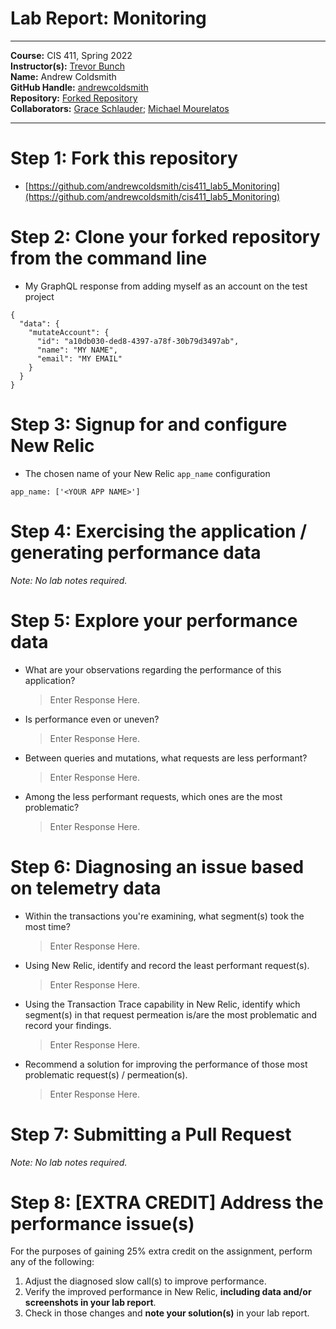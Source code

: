 # Lab Report: Monitoring
___
**Course:** CIS 411, Spring 2022  
**Instructor(s):** [Trevor Bunch](https://github.com/trevordbunch)  
**Name:** Andrew Coldsmith  
**GitHub Handle:** [andrewcoldsmith](https://github.com/andrewcoldsmith)  
**Repository:** [Forked Repository](https://github.com/andrewcoldsmith/cis411_lab5_Monitoring)  
**Collaborators:** [Grace Schlauder](https://github.com/grace-schl); [Michael Mourelatos](https://github.com/MichaelMourelatos)
___

# Step 1: Fork this repository
- [https://github.com/andrewcoldsmith/cis411_lab5_Monitoring](https://github.com/andrewcoldsmith/cis411_lab5_Monitoring)

# Step 2: Clone your forked repository from the command line
- My GraphQL response from adding myself as an account on the test project
```
{
  "data": {
    "mutateAccount": {
      "id": "a10db030-ded8-4397-a78f-30b79d3497ab",
      "name": "MY NAME",
      "email": "MY EMAIL"
    }
  }
}
```

# Step 3: Signup for and configure New Relic
- The chosen name of your New Relic ```app_name``` configuration
```
app_name: ['<YOUR APP NAME>']
```

# Step 4: Exercising the application / generating performance data

_Note: No lab notes required._

# Step 5: Explore your performance data
* What are your observations regarding the performance of this application? 
  > Enter Response Here.
* Is performance even or uneven? 
  > Enter Response Here.
* Between queries and mutations, what requests are less performant? 
  > Enter Response Here.
* Among the less performant requests, which ones are the most problematic?
  > Enter Response Here.

# Step 6: Diagnosing an issue based on telemetry data
* Within the transactions you're examining, what segment(s) took the most time?
  > Enter Response Here.
* Using New Relic, identify and record the least performant request(s).
  > Enter Response Here.
* Using the Transaction Trace capability in New Relic, identify which segment(s) in that request permeation is/are the most problematic and record your findings.
  > Enter Response Here.
* Recommend a solution for improving the performance of those most problematic request(s) / permeation(s).
  > Enter Response Here.

# Step 7: Submitting a Pull Request
_Note: No lab notes required._

# Step 8: [EXTRA CREDIT] Address the performance issue(s)
For the purposes of gaining 25% extra credit on the assignment, perform any of the following:
1. Adjust the diagnosed slow call(s) to improve performance. 
2. Verify the improved performance in New Relic, **including data and/or screenshots in your lab report**.
2. Check in those changes and **note your solution(s)** in your lab report.